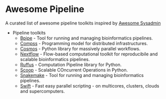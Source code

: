 Awesome Pipeline
================

A curated list of awesome pipeline toolkits inspired by [Awesome Sysadmin](https://github.com/kahun/awesome-sysadmin)

* Pipeline toolkits
  * [Bpipe](https://code.google.com/p/bpipe/) - Tool for running and managing bioinformatics pipelines.
  * [Compss](http://www.bsc.es/computer-sciences/grid-computing/comp-superscalar) - Programming model for distributed infrastructures.
  * [Cosmos](http://bioinformatics.oxfordjournals.org/content/early/2014/07/24/bioinformatics.btu385.long) - Python library for massively parallel workflows.
  * [Nextflow](http://www.nextflow.io) - Flow-based computational toolkit for reproducibile and scalable bioinformatics pipelines. 
  * [Ruffus](http://www.ruffus.org.uk) - Computation Pipeline library for Python.
  * [Scoop](https://code.google.com/p/scoop/) - Scalable COncurrent Operations in Python.
  * [Snakemake](https://bitbucket.org/johanneskoester/snakemake/wiki/Home) - Tool for running and managing bioinformatics pipelines.
  * [Swift](http://swift-lang.org) - Fast easy parallel scripting - on multicores, clusters, clouds and supercomputers.
  
